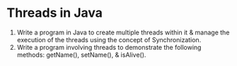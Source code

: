 # Threads in Java
1. Write a program in Java to create multiple threads within it & manage the execution of the threads using the concept of Synchronization.
2. Write a program involving threads to demonstrate the following methods: getName(), setName(), & isAlive().

